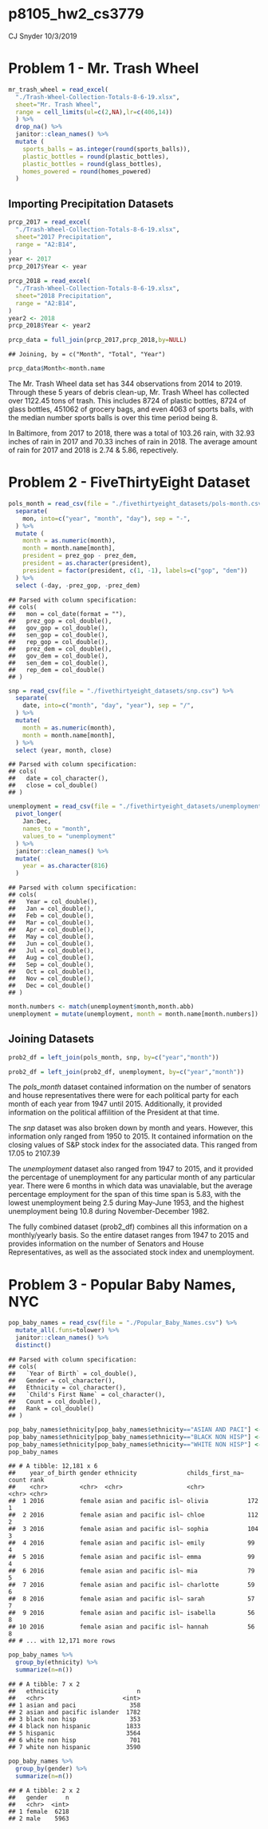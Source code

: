 p8105\_hw2\_cs3779
================
CJ Snyder
10/3/2019

# Problem 1 - Mr. Trash Wheel

``` r
mr_trash_wheel = read_excel(
  "./Trash-Wheel-Collection-Totals-8-6-19.xlsx",
  sheet="Mr. Trash Wheel",
  range = cell_limits(ul=c(2,NA),lr=c(406,14))
  ) %>% 
  drop_na() %>% 
  janitor::clean_names() %>% 
  mutate (
    sports_balls = as.integer(round(sports_balls)),
    plastic_bottles = round(plastic_bottles),
    plastic_bottles = round(glass_bottles),
    homes_powered = round(homes_powered)
  )
```

## Importing Precipitation Datasets

``` r
prcp_2017 = read_excel(
  "./Trash-Wheel-Collection-Totals-8-6-19.xlsx",
  sheet="2017 Precipitation",
  range = "A2:B14",
) 
year <- 2017
prcp_2017$Year <- year

prcp_2018 = read_excel(
  "./Trash-Wheel-Collection-Totals-8-6-19.xlsx",
  sheet="2018 Precipitation",
  range = "A2:B14",
) 
year2 <- 2018
prcp_2018$Year <- year2

prcp_data = full_join(prcp_2017,prcp_2018,by=NULL)
```

    ## Joining, by = c("Month", "Total", "Year")

``` r
prcp_data$Month<-month.name
```

The Mr. Trash Wheel data set has 344 observations from 2014 to 2019.
Through these 5 years of debris clean-up, Mr. Trash Wheel has collected
over 1122.45 tons of trash. This includes 8724 of plastic bottles, 8724
of glass bottles, 451062 of grocery bags, and even 4063 of sports balls,
with the median number sports balls is over this time period being 8.

In Baltimore, from 2017 to 2018, there was a total of 103.26 rain, with
32.93 inches of rain in 2017 and 70.33 inches of rain in 2018. The
average amount of rain for 2017 and 2018 is 2.74 & 5.86,
repectively.

# Problem 2 - FiveThirtyEight Dataset

``` r
pols_month = read_csv(file = "./fivethirtyeight_datasets/pols-month.csv") %>% 
  separate(
    mon, into=c("year", "month", "day"), sep = "-",
  ) %>% 
  mutate (
    month = as.numeric(month),
    month = month.name[month],
    president = prez_gop - prez_dem,
    president = as.character(president),
    president = factor(president, c(1, -1), labels=c("gop", "dem"))
  ) %>% 
  select (-day, -prez_gop, -prez_dem)
```

    ## Parsed with column specification:
    ## cols(
    ##   mon = col_date(format = ""),
    ##   prez_gop = col_double(),
    ##   gov_gop = col_double(),
    ##   sen_gop = col_double(),
    ##   rep_gop = col_double(),
    ##   prez_dem = col_double(),
    ##   gov_dem = col_double(),
    ##   sen_dem = col_double(),
    ##   rep_dem = col_double()
    ## )

``` r
snp = read_csv(file = "./fivethirtyeight_datasets/snp.csv") %>% 
  separate(
    date, into=c("month", "day", "year"), sep = "/",
  ) %>% 
  mutate(
    month = as.numeric(month),
    month = month.name[month],
  ) %>% 
  select (year, month, close) 
```

    ## Parsed with column specification:
    ## cols(
    ##   date = col_character(),
    ##   close = col_double()
    ## )

``` r
unemployment = read_csv(file = "./fivethirtyeight_datasets/unemployment.csv") %>% 
  pivot_longer(
    Jan:Dec,
    names_to = "month",
    values_to = "unemployment"
  ) %>% 
  janitor::clean_names() %>% 
  mutate(
    year = as.character(816)
  )
```

    ## Parsed with column specification:
    ## cols(
    ##   Year = col_double(),
    ##   Jan = col_double(),
    ##   Feb = col_double(),
    ##   Mar = col_double(),
    ##   Apr = col_double(),
    ##   May = col_double(),
    ##   Jun = col_double(),
    ##   Jul = col_double(),
    ##   Aug = col_double(),
    ##   Sep = col_double(),
    ##   Oct = col_double(),
    ##   Nov = col_double(),
    ##   Dec = col_double()
    ## )

``` r
month.numbers <- match(unemployment$month,month.abb)
unemployment = mutate(unemployment, month = month.name[month.numbers])
```

## Joining Datasets

``` r
prob2_df = left_join(pols_month, snp, by=c("year","month"))

prob2_df = left_join(prob2_df, unemployment, by=c("year","month"))
```

The *pols\_month* dataset contained information on the number of
senators and house representatives there were for each political party
for each month of each year from 1947 until 2015. Additionally, it
provided information on the political affilition of the President at
that time.

The *snp* dataset was also broken down by month and years. However, this
information only ranged from 1950 to 2015. It contained information on
the closing values of S\&P stock index for the associated data. This
ranged from 17.05 to 2107.39

The *unemployment* dataset also ranged from 1947 to 2015, and it
provided the percentage of unemployment for any particular month of any
particular year. There were 6 months in which data was unavialable, but
the average percentage employment for the span of this time span is
5.83, with the lowest unemployment being 2.5 during May-June 1953, and
the highest unemployment being 10.8 during November-December 1982.

The fully combined dataset (prob2\_df) combines all this information on
a monthly/yearly basis. So the entire dataset ranges from 1947 to 2015
and provides information on the number of Senators and House
Representatives, as well as the associated stock index and unemployment.

# Problem 3 - Popular Baby Names, NYC

``` r
pop_baby_names = read_csv(file = "./Popular_Baby_Names.csv") %>% 
  mutate_all(.funs=tolower) %>% 
  janitor::clean_names() %>% 
  distinct()
```

    ## Parsed with column specification:
    ## cols(
    ##   `Year of Birth` = col_double(),
    ##   Gender = col_character(),
    ##   Ethnicity = col_character(),
    ##   `Child's First Name` = col_character(),
    ##   Count = col_double(),
    ##   Rank = col_double()
    ## )

``` r
pop_baby_names$ethnicity[pop_baby_names$ethnicity=="ASIAN AND PACI"] <- "ASIAN AND PACIFIC ISLANDER" 
pop_baby_names$ethnicity[pop_baby_names$ethnicity=="BLACK NON HISP"] <- "BLACK NON HISPANIC"
pop_baby_names$ethnicity[pop_baby_names$ethnicity=="WHITE NON HISP"] <- "WHITE NON HISPANIC"
pop_baby_names 
```

    ## # A tibble: 12,181 x 6
    ##    year_of_birth gender ethnicity              childs_first_na~ count rank 
    ##    <chr>         <chr>  <chr>                  <chr>            <chr> <chr>
    ##  1 2016          female asian and pacific isl~ olivia           172   1    
    ##  2 2016          female asian and pacific isl~ chloe            112   2    
    ##  3 2016          female asian and pacific isl~ sophia           104   3    
    ##  4 2016          female asian and pacific isl~ emily            99    4    
    ##  5 2016          female asian and pacific isl~ emma             99    4    
    ##  6 2016          female asian and pacific isl~ mia              79    5    
    ##  7 2016          female asian and pacific isl~ charlotte        59    6    
    ##  8 2016          female asian and pacific isl~ sarah            57    7    
    ##  9 2016          female asian and pacific isl~ isabella         56    8    
    ## 10 2016          female asian and pacific isl~ hannah           56    8    
    ## # ... with 12,171 more rows

``` r
pop_baby_names %>% 
  group_by(ethnicity) %>% 
  summarize(n=n())
```

    ## # A tibble: 7 x 2
    ##   ethnicity                      n
    ##   <chr>                      <int>
    ## 1 asian and paci               358
    ## 2 asian and pacific islander  1782
    ## 3 black non hisp               353
    ## 4 black non hispanic          1833
    ## 5 hispanic                    3564
    ## 6 white non hisp               701
    ## 7 white non hispanic          3590

``` r
pop_baby_names %>% 
  group_by(gender) %>% 
  summarize(n=n())
```

    ## # A tibble: 2 x 2
    ##   gender     n
    ##   <chr>  <int>
    ## 1 female  6218
    ## 2 male    5963
